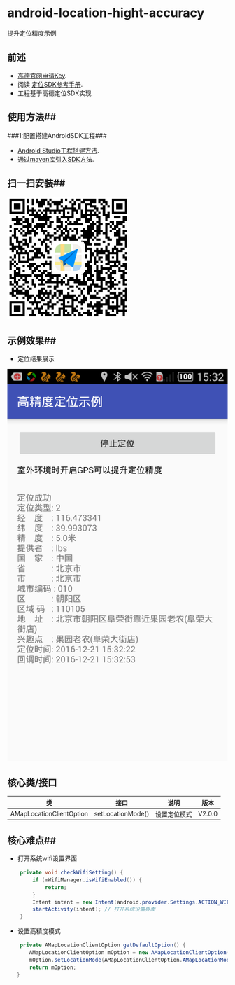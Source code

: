 # android-location-hight-accuracy
提升定位精度示例

## 前述 ##
- [高德官网申请Key](http://lbs.amap.com/dev/#/).
- 阅读
  [定位SDK参考手册](http://a.amap.com/lbs/static/unzip/Android_Location_Doc/index.html).
- 工程基于高德定位SDK实现

## 使用方法##
###1:配置搭建AndroidSDK工程###
- [Android Studio工程搭建方法](http://lbs.amap.com/api/android-sdk/guide/creat-project/android-studio-creat-project/#add-jars).
- [通过maven库引入SDK方法](http://lbsbbs.amap.com/forum.php?mod=viewthread&tid=18786).

## 扫一扫安装##

 ![Screenshot](https://github.com/amap-demo/android-drive-route-plan/blob/master/resource/download.png)

## 示例效果##

 - 定位结果展示
 
 ![Screenshot](https://github.com/amap-demo/android-location-hight-accuracy/blob/master/resource/Screenshot.png?raw=true)
 
 ## 核心类/接口 ##
| 类    | 接口  | 说明   | 版本  |
| -----|:-----:|:-----:|:-----:|
|AMapLocationClientOption|	setLocationMode()|设置定位模式|V2.0.0|
## 核心难点##
 - 打开系统wifi设置界面
```java
    private void checkWifiSetting() {
        if (mWifiManager.isWifiEnabled()) {
            return;
        }
        Intent intent = new Intent(android.provider.Settings.ACTION_WIFI_SETTINGS);
        startActivity(intent); // 打开系统设置界面
    }
```

- 设置高精度模式
 
 ```java
     private AMapLocationClientOption getDefaultOption() {
        AMapLocationClientOption mOption = new AMapLocationClientOption();
        mOption.setLocationMode(AMapLocationClientOption.AMapLocationMode.Hight_Accuracy);//设置为高精度模式提升定位精度
        return mOption;
    }
 ```
